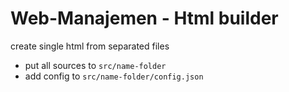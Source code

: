 # Web-Manajemen - Html builder

create single html from separated files

- put all sources to `src/name-folder`
- add config to `src/name-folder/config.json`
